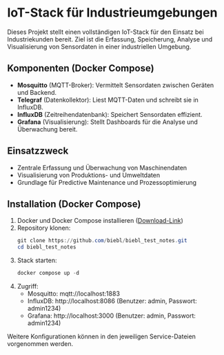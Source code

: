 # IoT-Stack für Industrieumgebungen

Dieses Projekt stellt einen vollständigen IoT-Stack für den Einsatz bei Industriekunden bereit. Ziel ist die Erfassung, Speicherung, Analyse und Visualisierung von Sensordaten in einer industriellen Umgebung.

## Komponenten (Docker Compose)
- **Mosquitto** (MQTT-Broker): Vermittelt Sensordaten zwischen Geräten und Backend.
- **Telegraf** (Datenkollektor): Liest MQTT-Daten und schreibt sie in InfluxDB.
- **InfluxDB** (Zeitreihendatenbank): Speichert Sensordaten effizient.
- **Grafana** (Visualisierung): Stellt Dashboards für die Analyse und Überwachung bereit.

## Einsatzzweck
- Zentrale Erfassung und Überwachung von Maschinendaten
- Visualisierung von Produktions- und Umweltdaten
- Grundlage für Predictive Maintenance und Prozessoptimierung

## Installation (Docker Compose)
1. Docker und Docker Compose installieren ([Download-Link](https://docs.docker.com/get-docker/))
2. Repository klonen:
   ```powershell
   git clone https://github.com/biebl/biebl_test_notes.git
   cd biebl_test_notes
   ```
3. Stack starten:
   ```powershell
   docker compose up -d
   ```
4. Zugriff:
   - Mosquitto: mqtt://localhost:1883
   - InfluxDB: http://localhost:8086 (Benutzer: admin, Passwort: admin1234)
   - Grafana: http://localhost:3000 (Benutzer: admin, Passwort: admin1234)

Weitere Konfigurationen können in den jeweiligen Service-Dateien vorgenommen werden.
